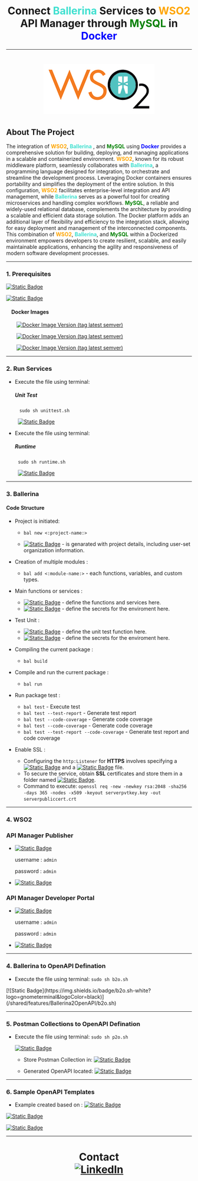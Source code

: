 # <h1 align="center"> Connect **<font color="turquoise">Ballerina</font>** Services to **<font color="orange">WSO2</font>** API Manager through **<font color="green">MySQL</font>** in **<font color="blue">Docker</font>**</h1>

<hr/>

## <h1 align="center">![WSO2, Ballerina](shared/resources/logo/WSO2xBAL.jpg)</h1>

## About The Project

The integration of **<font color="orange">WSO2</font>**, **<font color="turquoise">Ballerina</font>** , and  **<font color="green">MySQL</font>** using **<font color="blue">Docker</font>** provides a comprehensive solution for building, deploying, and managing applications in a scalable and containerized environment. **<font color="orange">WSO2</font>**, known for its robust middleware platform, seamlessly collaborates with **<font color="turquoise">Ballerina</font>**, a programming language designed for integration, to orchestrate and streamline the development process. Leveraging Docker containers ensures portability and simplifies the deployment of the entire solution.
In this configuration, **<font color="orange">WSO2</font>** facilitates enterprise-level integration and API management, while **<font color="turquoise">Ballerina</font>** serves as a powerful tool for creating microservices and handling complex workflows. **<font color="green">MySQL</font>**, a reliable and widely-used relational database, complements the architecture by providing a scalable and efficient data storage solution.
The Docker platform adds an additional layer of flexibility and efficiency to the integration stack, allowing for easy deployment and management of the interconnected components. This combination of **<font color="orange">WSO2</font>**, **<font color="turquoise">Ballerina</font>**, and **<font color="green">MySQL</font>** within a Dockerized environment empowers developers to create resilient, scalable, and easily maintainable applications, enhancing the agility and responsiveness of modern software development processes.

  ------------------


### 1\. Prerequisites
[![Static Badge](https://img.shields.io/badge/vscode-v1.84.2-blue?logo=visualstudiocode&logoColor=blue&labelColor=white&&color=grey)](https://code.visualstudio.com/download)

<p></p>

[![Static Badge](https://img.shields.io/badge/Docker_Desktop-v4.25.2-blue?style=flat&logo=docker&logoColor=blue&label=Docker%20Dekstop&labelColor=white&color=grey)](https://www.docker.com/products/docker-desktop/)
<p></p>

#### &emsp;Docker Images
<p></p>

&emsp;&emsp;[![Docker Image Version (tag latest semver)](https://img.shields.io/docker/v/_/mysql/latest?logo=docker&logoColor=white&label=MySQL&labelColor=blue&color=grey)](https://hub.docker.com/_/mysql)

<p></p>

&emsp;&emsp;[![Docker Image Version (tag latest semver)](https://img.shields.io/docker/v/wso2/wso2am/latest?logo=docker&label=WSO2am&logoColor=white&labelColor=blue&color=grey)](https://hub.docker.com/r/wso2/wso2am)

<p></p>

&emsp;&emsp;[![Docker Image Version (tag latest semver)](https://img.shields.io/docker/v/ballerina/ballerina/latest?logo=docker&label=Ballerina&logoColor=white&labelColor=blue&color=grey)](https://hub.docker.com/r/ballerina/ballerina)


  ------------------


### 2\. Run Services

* Execute the file using terminal:
    ##### Unit Test
&emsp; &emsp; ```sudo sh unittest.sh```

<p></p>

&emsp; &emsp;[![Static Badge](https://img.shields.io/badge/unittest.sh-white?logo=gnometerminal&logoColor=black)](unittest.sh)

* Execute the file using terminal:
    ##### Runtime
&emsp; &emsp;```sudo sh runtime.sh``` 

<p></p>

&emsp; &emsp;[![Static Badge](https://img.shields.io/badge/runtime.sh-white?logo=gnometerminal&logoColor=black)](runtime.sh)

-------------

###  3\. Ballerina

#### Code Structure

* Project is initiated:
    * `bal new <:project-name:>`

    * [![Static Badge](https://img.shields.io/badge/Ballerina-.toml-white?logo=TOML&logoColor=white&label=Ballerina)](Ballerina.toml) - is genarated with project details, including user-set organization information.

* Creation of multiple modules :
    * `bal add <:module-name:>` - each functions, variables, and custom types.

* Main functions or services :
    * [![Static Badge](https://img.shields.io/badge/main-.bal-white?logo=mulesoft&logoColor=white&label=main)](main.bal) - define the functions and services here.
    * [![Static Badge](https://img.shields.io/badge/Config-.toml-white?logo=toml&logoColor=white&label=Config)](Config.toml) - define the secrets for the enviroment here.
    
* Test Unit :
    * [![Static Badge](https://img.shields.io/badge/maifunction_test-.bal-white?logo=testinglibrary&logoColor=white&label=function_test)](/tests) - define the unit test function here.
    * [![Static Badge](https://img.shields.io/badge/Config-.toml-white?logo=toml&logoColor=white&label=Config)](/tests/Config.toml) - define the secrets for the enviroment here.


* Compiling the current package :
    * `bal build`


* Compile and run the current package :
    * `bal run`

* Run package test :
    * `bal test` - Execute test
    * `bal test --test-report` - Generate test report
    * `bal test --code-coverage` - Generate code coverage
    * `bal test --code-coverage` - Generate code coverage
    * `bal test --test-report --code-coverage` - Generate test report and code coverage

* Enable SSL :
    * Configuring the `http:Listener` for **HTTPS** involves specifying a [![Static Badge](https://img.shields.io/badge/serverpubliccert-.crt-white?logo=keycdn&logoColor=white&label=serverpubliccert)](/shared/resources/keys/serverpubliccert.crt) and a [![Static Badge](https://img.shields.io/badge/serverpvtkey-.key-white?logo=keycdn&logoColor=white&label=serverpvtkey)](/shared/resources/keys/serverpvtkey.key) file.
    * To secure the service, obtain **SSL** certificates and store them in a folder named [![Static Badge](https://img.shields.io/badge/keys-lightblue?logo=docusign&logoColor=grey)](/shared/resources/keys).
    * Command to execute:
   ```openssl req -new -newkey rsa:2048 -sha256 -days 365 -nodes -x509 -keyout serverpvtkey.key -out serverpubliccert.crt```

-------------

###  4\. WSO2

### API Manager Publisher

* [![Static Badge](https://img.shields.io/badge/publisher/apis-lightgrey?logo=curl&logoColor=white)](https://localhost:9443/publisher/api)

    username : `admin`
    
    password : `admin`

* [![Static Badge](https://img.shields.io/badge/Create_an_API-lightgrey?logo=fastapi&logoColor=white)](https://apim.docs.wso2.com/en/3.1.0/learn/design-api/create-api/create-a-rest-api/)
    

### API Manager Developer Portal

* [![Static Badge](https://img.shields.io/badge/devportal/apis-lightgrey?logo=curl&logoColor=white)](https://localhost:9443/devportal/apis)
    
    username : `admin`
    
    password : `admin`
    
* [![Static Badge](https://img.shields.io/badge/Publish_an_API-lightgrey?logo=fastapi&logoColor=white)](https://apim.docs.wso2.com/en/3.1.0/learn/design-api/publish-api/publish-an-api/)

-------------

###  4\. Ballerina to OpenAPI Defination

* Execute the file using terminal:
```sudo sh b2o.sh``` 
<p></p>
[![Static Badge](https://img.shields.io/badge/b2o.sh-white?logo=gnometerminal&logoColor=black)](/shared/features/Ballerina2OpenAPI/b2o.sh)


-------------

###  5\. Postman Collections to OpenAPI Defination

* Execute the file using terminal:
```sudo sh p2o.sh``` 

    [![Static Badge](https://img.shields.io/badge/p2o.sh-white?logo=gnometerminal&logoColor=black)](/shared/features/Postman2OpenAPI/p2o.sh)
    
     * Store Postman Collection in:
    [![Static Badge](https://img.shields.io/badge/BallerinaApp-.json-white?logo=postman&logoColor=white&label=BallerinaApp.postman_collection)](/shared/features/Postman2OpenAPI/json/BallerinaApp.postman_collection.json)
    
    * Generated OpenAPI located:
    [![Static Badge](https://img.shields.io/badge/BallerinaApp-.yml-white?logo=yaml&logoColor=white&label=BallerinaApp-openAPI)](/shared/features/Postman2OpenAPI/BallerinaApp-openAPI.yml)

    

-------------

###  6\. Sample OpenAPI Templates 

* Example created based on :
[![Static Badge](https://img.shields.io/badge/OpenAPI--Standard-white?logo=swagger&logoColor=green)](https://swagger.io/specification/)

<p></p>

[![Static Badge](https://img.shields.io/badge/sampleOpenAPISchema-.yaml-white?logo=yaml&logoColor=white&label=sampleOpenAPISchema.openapi)](/shared/openAPI-Templates/sampleOpenAPISchema.openapi.yaml)

<p></p>

[![Static Badge](https://img.shields.io/badge/sampleOpenAPISchema-.json-white?logo=json&logoColor=white&label=sampleOpenAPISchema.openapi)](/shared/openAPI-Templates/sampleOpenAPISchema.openapi.json)

-------------
  

  ## <h1 align="center">Contact <br/>[![LinkedIn](https://img.shields.io/badge/LinkedIn-blue?style=flat&logo=linkedin&logoColor=white)](https://www.linkedin.com/in/gunasegarran/)</h1>






